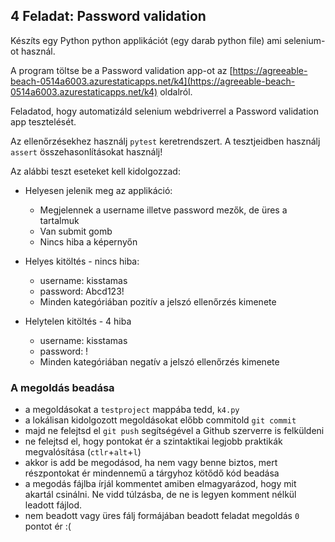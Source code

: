 ## 4 Feladat: Password validation

Készíts egy Python python applikációt (egy darab python file) ami selenium-ot használ. 

A program töltse be a Password validation app-ot az [https://agreeable-beach-0514a6003.azurestaticapps.net/k4](https://agreeable-beach-0514a6003.azurestaticapps.net/k4) oldalról.

Feladatod, hogy automatizáld selenium webdriverrel a Password validation app tesztelését.

Az ellenőrzésekhez használj `pytest` keretrendszert. A tesztjeidben használj `assert` összehasonlításokat használj!

Az alábbi teszt eseteket kell kidolgozzad:

* Helyesen jelenik meg az applikáció:
    * Megjelennek a username illetve password mezők, de üres a tartalmuk
    * Van submit gomb
    * Nincs hiba a képernyőn

* Helyes kitöltés - nincs hiba:
    * username: kisstamas
    * password: Abcd123!
    * Minden kategóriában pozitív a jelszó ellenőrzés kimenete
    
* Helytelen kitöltés - 4 hiba
    * username: kisstamas
    * password: !
    * Minden kategóriában negatív a jelszó ellenőrzés kimenete


### A megoldás beadása
* a megoldásokat a `testproject` mappába tedd, `k4.py`
* a lokálisan kidolgozott megoldásokat előbb commitold `git commit`
* majd ne felejtsd el `git push` segítségével a Github szerverre is felküldeni
* ne felejtsd el, hogy pontokat ér a szintaktikai legjobb praktikák megvalósítása (`ctlr`+`alt`+`l`)
* akkor is add be megodásod, ha nem vagy benne biztos, mert részpontokat ér mindennemű a tárgyhoz kötődő kód beadása
* a megodás fájlba írjál kommentet amiben elmagyarázod, hogy mit akartál csinálni. Ne vidd túlzásba, de ne is legyen komment nélkül leadott fájlod.
* nem beadott vagy üres fálj formájában beadott feladat megoldás `0` pontot ér :(